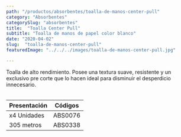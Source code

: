 ```yaml
---
path: "/productos/absorbentes/toalla-de-manos-center-pull"
category: "Absorbentes"
categorySlug: "absorbentes"
title:  "Toalla Center Pull"
subtitle: "Toalla de manos de papel color blanco"
date: "2020-04-02"
slug:  "toalla-de-manos-center-pull"
featuredImage: "../../../images/toalla-de-manos-center-pull.jpg"

---
```

Toalla de alto rendimiento. Posee una textura suave, resistente y un exclusivo pre corte que lo hacen ideal para disminuir el desperdicio innecesario.
<br> <br>
<table class="min-w-full md:min-w-0 divide-y-0 divide-gray-200">
          <thead class=" bg-white">
            <tr>
              <th scope="col" class="px-6 text-center text-xs font-medium text-blue-500 uppercase tracking-wider">
                Presentación
              </th>
              <th scope="col" class="px-6 py-3 text-center text-xs font-medium text-blue-500 uppercase tracking-wider">
                Códigos
              </th>
            </tr>
          </thead>
          <tbody>
            <tr class="bg-gray-400">
              <td class="px-6 py-4 whitespace-nowrap text-sm text-gray-700 text-center">
              x4 Unidades
              </td>
              <td class="px-6 py-4 whitespace-nowrap text-sm text-gray-700 text-center">
              ABS0076
              </td>
            </tr>
            <tr class="bg-gray-200">
              <td class="px-6 py-4 whitespace-nowrap text-sm text-gray-700 text-center">
              305 metros
              </td>
              <td class="px-6 py-4 whitespace-nowrap text-sm text-gray-700 text-center">
              ABS0338
              </td>
            </tr>
          </tbody>
        </table>
